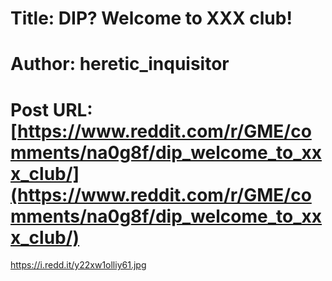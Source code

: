 # Title: DIP? Welcome to XXX club!
# Author: heretic_inquisitor
# Post URL: [https://www.reddit.com/r/GME/comments/na0g8f/dip_welcome_to_xxx_club/](https://www.reddit.com/r/GME/comments/na0g8f/dip_welcome_to_xxx_club/)


https://i.redd.it/y22xw1olliy61.jpg